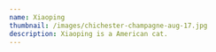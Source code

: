 ```yaml
---
name: Xiaoping
thumbnail: /images/chichester-champagne-aug-17.jpg
description: Xiaoping is a American cat.
---
```

